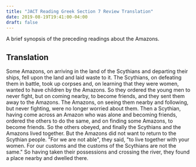 ```yaml
---
title: "JACT Reading Greek Section 7 Review Translation"
date: 2019-08-19T19:41:00-04:00
draft: false 
---
```

A brief synopsis of the preceding readings about the Amazons.<!--more-->
## Translation
Some Amazons, on arriving in the land of the Scythians and departing their
ships, fell upon the land and laid waste to it. The Scythians, on defeating 
them in battle, took up corpses and, on learning that they were women, wanted to
have children by the Amazons. So they ordered the young men to never fight, but
on coming nearby, to become friends, and they sent them away to the Amazons. The
Amazons, on seeing them nearby and following, but never fighting, were no longer
worried about them. Then a Scythian, having come across an Amazon who was alone and becoming
friends, ordered the others to do the same, and on finding some Amazons, to become
friends. So the others obeyed, and finally the Scythians and the Amazons lived
together. But the Amazons did not want to return to the Scythian people. "For we
are not able", they said, "to live together with your women. For our customs and
the customs of the Scythians are not the same." So having taken their
possessions and crossing the river, they found a place nearby and dwelled there.